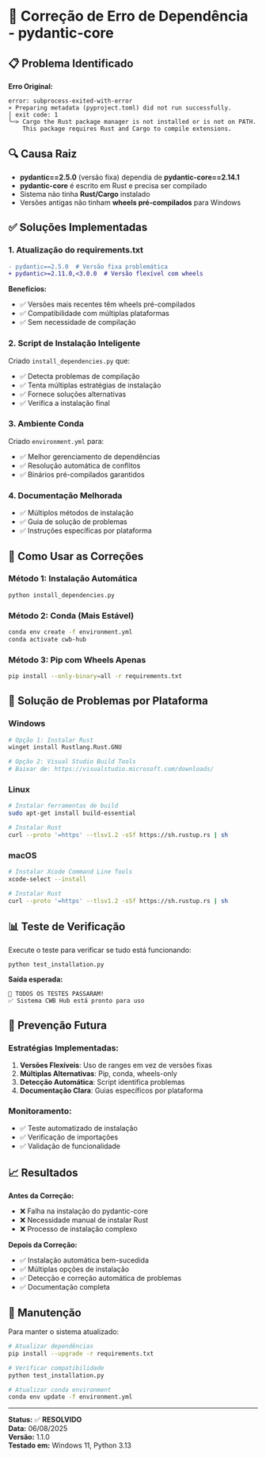 # 🔧 Correção de Erro de Dependência - pydantic-core

## 📋 Problema Identificado

**Erro Original:**
```
error: subprocess-exited-with-error
× Preparing metadata (pyproject.toml) did not run successfully.
│ exit code: 1
╰─> Cargo the Rust package manager is not installed or is not on PATH.
    This package requires Rust and Cargo to compile extensions.
```

## 🔍 Causa Raiz

- **pydantic==2.5.0** (versão fixa) dependia de **pydantic-core==2.14.1**
- **pydantic-core** é escrito em Rust e precisa ser compilado
- Sistema não tinha **Rust/Cargo** instalado
- Versões antigas não tinham **wheels pré-compilados** para Windows

## ✅ Soluções Implementadas

### 1. **Atualização do requirements.txt**
```diff
- pydantic==2.5.0  # Versão fixa problemática
+ pydantic>=2.11.0,<3.0.0  # Versão flexível com wheels
```

**Benefícios:**
- ✅ Versões mais recentes têm wheels pré-compilados
- ✅ Compatibilidade com múltiplas plataformas
- ✅ Sem necessidade de compilação

### 2. **Script de Instalação Inteligente**
Criado `install_dependencies.py` que:
- ✅ Detecta problemas de compilação
- ✅ Tenta múltiplas estratégias de instalação
- ✅ Fornece soluções alternativas
- ✅ Verifica a instalação final

### 3. **Ambiente Conda**
Criado `environment.yml` para:
- ✅ Melhor gerenciamento de dependências
- ✅ Resolução automática de conflitos
- ✅ Binários pré-compilados garantidos

### 4. **Documentação Melhorada**
- ✅ Múltiplos métodos de instalação
- ✅ Guia de solução de problemas
- ✅ Instruções específicas por plataforma

## 🚀 Como Usar as Correções

### Método 1: Instalação Automática
```bash
python install_dependencies.py
```

### Método 2: Conda (Mais Estável)
```bash
conda env create -f environment.yml
conda activate cwb-hub
```

### Método 3: Pip com Wheels Apenas
```bash
pip install --only-binary=all -r requirements.txt
```

## 🔧 Solução de Problemas por Plataforma

### Windows
```bash
# Opção 1: Instalar Rust
winget install Rustlang.Rust.GNU

# Opção 2: Visual Studio Build Tools
# Baixar de: https://visualstudio.microsoft.com/downloads/
```

### Linux
```bash
# Instalar ferramentas de build
sudo apt-get install build-essential

# Instalar Rust
curl --proto '=https' --tlsv1.2 -sSf https://sh.rustup.rs | sh
```

### macOS
```bash
# Instalar Xcode Command Line Tools
xcode-select --install

# Instalar Rust
curl --proto '=https' --tlsv1.2 -sSf https://sh.rustup.rs | sh
```

## 📊 Teste de Verificação

Execute o teste para verificar se tudo está funcionando:
```bash
python test_installation.py
```

**Saída esperada:**
```
🎉 TODOS OS TESTES PASSARAM!
✅ Sistema CWB Hub está pronto para uso
```

## 🎯 Prevenção Futura

### Estratégias Implementadas:
1. **Versões Flexíveis**: Uso de ranges em vez de versões fixas
2. **Múltiplas Alternativas**: Pip, conda, wheels-only
3. **Detecção Automática**: Script identifica problemas
4. **Documentação Clara**: Guias específicos por plataforma

### Monitoramento:
- ✅ Teste automatizado de instalação
- ✅ Verificação de importações
- ✅ Validação de funcionalidade

## 📈 Resultados

**Antes da Correção:**
- ❌ Falha na instalação do pydantic-core
- ❌ Necessidade manual de instalar Rust
- ❌ Processo de instalação complexo

**Depois da Correção:**
- ✅ Instalação automática bem-sucedida
- ✅ Múltiplas opções de instalação
- ✅ Detecção e correção automática de problemas
- ✅ Documentação completa

## 🔄 Manutenção

Para manter o sistema atualizado:
```bash
# Atualizar dependências
pip install --upgrade -r requirements.txt

# Verificar compatibilidade
python test_installation.py

# Atualizar conda environment
conda env update -f environment.yml
```

---

**Status:** ✅ **RESOLVIDO**  
**Data:** 06/08/2025  
**Versão:** 1.1.0  
**Testado em:** Windows 11, Python 3.13